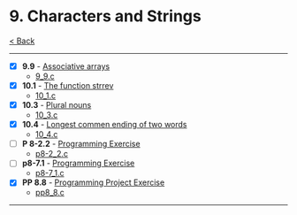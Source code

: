 # 9. Characters and Strings

[< Back](../README.md)

---

- [x] **9.9** - [Associative arrays](./9_9.md)
  - [9_9.c](./9_9.c)
- [x] **10.1** - [The function strrev](./10_1.md)
  - [10_1.c](./10_1.c)
- [x] **10.3** - [Plural nouns](./10_3.md)
  - [10_3.c](./10_3.c)
- [x] **10.4** - [Longest commen ending of two words](./10_4.md)
  - [10_4.c](./10_4.c)
- [ ] **P 8-2.2** - [Programming Exercise](./p8-2_2.md)
  - [p8-2_2.c](./p8-2_2.c)
- [ ] **p8-7.1** - [Programming Exercise](./p8-7_1.md)
  - [p8-7_1.c](./p8-7_1.c)
- [x] **PP 8.8** - [Programming Project Exercise](./pp8_8.md)
  - [pp8_8.c](./pp8_8.c)

---
